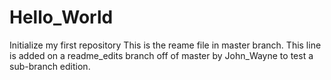 # Hello_World
Initialize my first repository
This is the reame file in master branch.
This line is added on a readme_edits branch off of master by John_Wayne to test a sub-branch edition.
